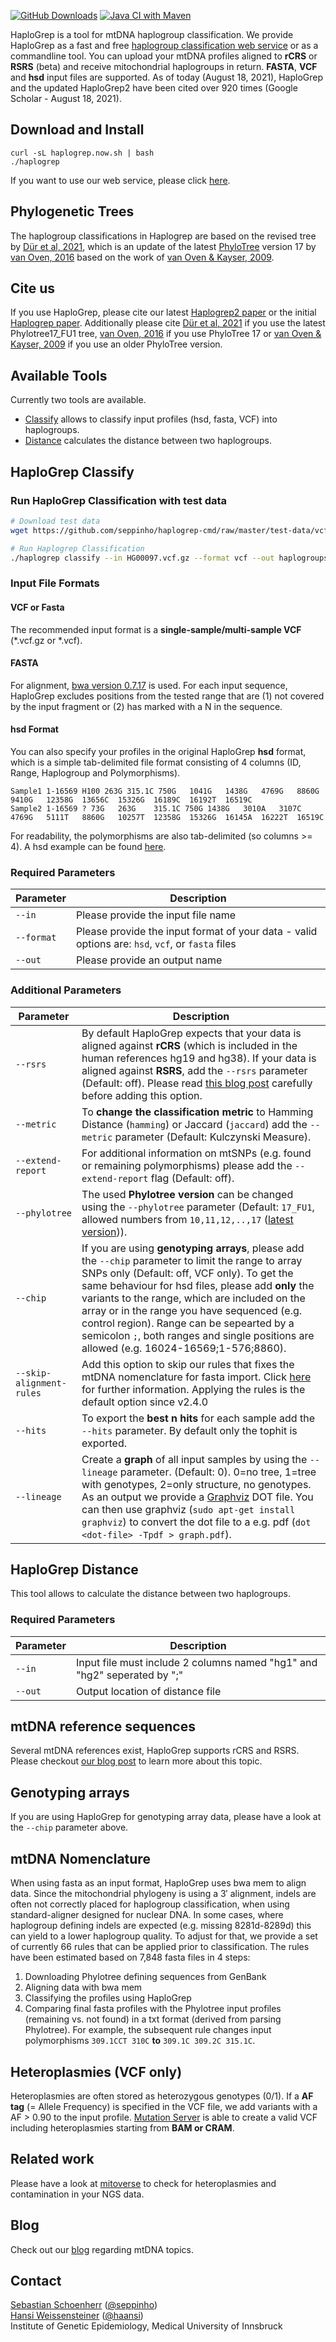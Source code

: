 [![GitHub Downloads](https://img.shields.io/github/downloads/seppinho/haplogrep-cmd/total.svg?style=flat)](https://github.com/seppinho/haplogrep-cmd/releases)
[![Java CI with Maven](https://github.com/seppinho/haplogrep-cmd/actions/workflows/maven.yml/badge.svg)](https://github.com/seppinho/haplogrep-cmd/actions/workflows/maven.yml)

HaploGrep is a tool for mtDNA haplogroup classification. We provide HaploGrep as a fast and free [haplogroup classification web service](https://haplogrep.i-med.ac.at/) or as a commandline tool. You can upload your mtDNA profiles aligned to **rCRS** or **RSRS** (beta) and receive mitochondrial haplogroups in return. **FASTA**, **VCF** and **hsd** input files are supported. As of today (August 18, 2021), HaploGrep and the updated HaploGrep2 have been cited over 920 times (Google Scholar - August 18, 2021). <p>

## Download and Install

```
curl -sL haplogrep.now.sh | bash
./haplogrep 
```
      
If you want to use our web service, please click [here](https://haplogrep.i-med.ac.at/app/index.html).

## Phylogenetic Trees
The haplogroup classifications in Haplogrep are based on the revised tree by [Dür et al, 2021](https://www.mdpi.com/1422-0067/22/11/5747/htm), which is an update of the latest [PhyloTree](http://phylotree.org/) version 17 by [van Oven, 2016](https://www.sciencedirect.com/science/article/pii/S1875176815302432) based on the work of [van Oven & Kayser, 2009](https://onlinelibrary.wiley.com/doi/10.1002/humu.20921). 


## Cite us
If you use HaploGrep, please cite our latest [Haplogrep2 paper](http://nar.oxfordjournals.org/content/early/2016/04/15/nar.gkw233) or the initial [Haplogrep paper](https://onlinelibrary.wiley.com/doi/abs/10.1002/humu.21382). Additionally please cite [Dür et al, 2021](https://www.mdpi.com/1422-0067/22/11/5747/htm) if you use the latest Phylotree17_FU1 tree, [van Oven, 2016](https://www.sciencedirect.com/science/article/pii/S1875176815302432) if you use PhyloTree 17 or [van Oven & Kayser, 2009](https://onlinelibrary.wiley.com/doi/10.1002/humu.20921) if you use an older PhyloTree version.
      
## Available Tools
Currently two tools are available. 

* [Classify](#haplogrep-classify) allows to classify input profiles (hsd, fasta, VCF) into haplogroups. 
* [Distance](#haplogrep-distance) calculates the distance between two haplogroups. 

## HaploGrep Classify 
### Run HaploGrep Classification with test data

```bash
# Download test data
wget https://github.com/seppinho/haplogrep-cmd/raw/master/test-data/vcf/HG00097.vcf.gz

# Run Haplogrep Classification
./haplogrep classify --in HG00097.vcf.gz --format vcf --out haplogroups.txt
```      
      
### Input File Formats

#### VCF or Fasta
The recommended input format is a **single-sample/multi-sample VCF** (\*.vcf.gz or \*.vcf).

#### FASTA
For alignment, [bwa version 0.7.17](https://github.com/lh3/bwa/releases/tag/v0.7.17) is used. For each input sequence, HaploGrep excludes positions from the tested range that are (1) not covered by the input fragment or (2) has marked with a N in the sequence.

#### hsd Format 
You can also specify your profiles in the original HaploGrep **hsd** format, which is a simple tab-delimited file format consisting of 4 columns (ID, Range, Haplogroup and Polymorphisms). 

```
Sample1 1-16569 H100 263G 315.1C 750G	1041G	1438G	4769G	8860G	9410G	12358G	13656C	15326G	16189C	16192T	16519C
Sample2 1-16569 ? 73G	263G	315.1C 750G	1438G	3010A	3107C	4769G	5111T	8860G	10257T	12358G	15326G	16145A	16222T	16519C
```
For readability, the polymorphisms are also tab-delimited (so columns >= 4). A hsd example can be found [here](https://raw.githubusercontent.com/seppinho/haplogrep-cmd/master/test-data/h100.hsd.txt). 

### Required Parameters   
|Parameter| Description|
|---|---|
|```--in``` | Please provide the input file name|
|```--format``` | Please provide the input format of your data - valid options are: `hsd`, `vcf`, or `fasta` files|
|```--out``` | Please provide an output name|

### Additional Parameters   
|Parameter| Description|
|---|---|
|```--rsrs```| By default HaploGrep expects that your data is aligned against **rCRS** (which is included in the human references hg19 and hg38). If your data is aligned against **RSRS**, add the `--rsrs` parameter (Default: off). Please read [this blog post](http://haplogrep.uibk.ac.at/blog/rcrs-vs-rsrs-vs-hg19/) carefully before adding this option.|
|```--metric```| To **change the classification metric** to Hamming Distance (```hamming```) or Jaccard (```jaccard```) add the `--metric` parameter (Default: Kulczynski Measure).|
|```--extend-report```| For additional information on mtSNPs (e.g. found or remaining polymorphisms) please add the `--extend-report` flag (Default: off).|
|```--phylotree```|  The used **Phylotree version** can be changed using the `--phylotree` parameter (Default: ```17_FU1```, allowed numbers from ```10,11,12,..,17``` ([latest version](http://phylotree.org/rCRS-oriented_version.htm))).|
|```--chip```| If you are using **genotyping arrays**, please add the `--chip` parameter to limit the range to array SNPs only (Default: off, VCF only). To get the same behaviour for hsd files, please add **only** the variants to the range, which are included on the array or in the range you have sequenced (e.g. control region). Range can be sepearted by a semicolon `;`, both ranges and single positions are allowed (e.g. 16024-16569;1-576;8860). |
|```--skip-alignment-rules```|  Add this option to skip our rules that fixes the mtDNA nomenclature for fasta import. Click [here](#mtdna-nomenclature) for further information. Applying the rules is the default option since v2.4.0|
|```--hits``` |  To export the **best n hits** for each sample add the `--hits` parameter. By default only the tophit is exported.|
|```--lineage```|  Create a **graph** of all input samples by using the `--lineage` parameter. (Default: 0). 0=no tree, 1=tree with genotypes, 2=only structure, no genotypes. As an output we provide a [Graphviz](http://www.graphviz.org/documentation/) DOT file. You can then use graphviz (`sudo apt-get install graphviz`) to convert the dot file to a e.g. pdf (`dot <dot-file> -Tpdf > graph.pdf`).|

## HaploGrep Distance
This tool allows to calculate the distance between two haplogroups. 

### Required Parameters   
|Parameter| Description|
|---|---|
|```--in``` | Input file must include 2 columns named "hg1" and "hg2" seperated by ";" |
|```--out``` | Output location of distance file |

## mtDNA reference sequences
Several mtDNA references exist, HaploGrep supports rCRS and RSRS. Please checkout [our blog post](http://haplogrep.uibk.ac.at/blog/rcrs-vs-rsrs-vs-hg19/) to learn more about this topic.

## Genotyping arrays
If you are using HaploGrep for genotyping array data, please have a look at the `--chip` parameter above. 

## mtDNA Nomenclature
When using fasta as an input format, HaploGrep uses bwa mem to align data. Since the mitochondrial phylogeny is using a 3′ alignment, indels are often not correctly placed for haplogroup classification, when using standard-aligner designed for nuclear DNA. In some cases, where haplogroup defining indels are expected (e.g. missing 8281d-8289d) this can yield to a lower haplogroup quality. To adjust for that, we provide a set of currently 66 rules that can be applied prior to classification. The rules have been estimated based on 7,848 fasta files in 4 steps:
   1. Downloading Phylotree defining sequences from GenBank
   2. Aligning data with bwa mem 
   3. Classifying the profiles using HaploGrep
   4. Comparing final fasta profiles with the Phylotree input profiles (remaining vs. not found) in a txt format (derived from parsing Phylotree). 
For example, the subsequent rule changes input polymorphisms `309.1CCT 310C` **to** `309.1C 309.2C 315.1C`. 

## Heteroplasmies (VCF only)
Heteroplasmies are often stored as heterozygous genotypes (0/1). If a **AF tag** (= Allele Frequency) is specified in the VCF file, we add variants with a AF > 0.90 to the input profile. [Mutation Server](https://github.com/seppinho/mutation-server) is able to create a valid VCF including heteroplasmies starting from **BAM or CRAM**. 

## Related work 
Please have a look at [mitoverse](https://mitoverse.i-med.ac.at) to check for heteroplasmies and contamination in your NGS data.

## Blog
Check out our [blog](http://haplogrep.uibk.ac.at/blog/) regarding mtDNA topics.
      
## Contact
[Sebastian Schoenherr](mailto:sebastian.schoenherr@i-med.ac.at) ([@seppinho](https://twitter.com/seppinho))  
[Hansi Weissensteiner](mailto:hansi.weissensteiner@i-med.ac.at) ([@haansi](https://twitter.com/whansi))  
Institute of Genetic Epidemiology, Medical University of Innsbruck
